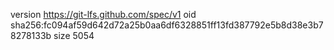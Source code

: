 version https://git-lfs.github.com/spec/v1
oid sha256:fc094af59d642d72a25b0aa6df6328851ff13fd387792e5b8d38e3b78278133b
size 5054
